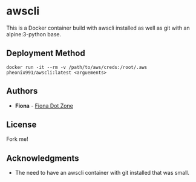 # awscli

This is a Docker container build with awscli installed as well as git with an alpine:3-python base.

## Deployment Method

```docker run -it --rm -v /path/to/aws/creds:/root/.aws pheonix991/awscli:latest <arguements>```

## Authors

* **Fiona** - [Fiona Dot Zone](https://fiona.zone)

## License

Fork me!

## Acknowledgments

* The need to have an awscli container with git installed that was small.